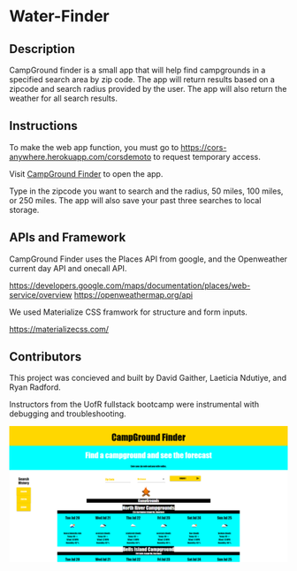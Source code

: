 # Water-Finder

## Description

CampGround finder is a small app that will help find campgrounds in a specified search area by zip code. The app will return results based on a zipcode and search radius provided by the user. The app will also return the weather for all search results.

## Instructions

To make the web app function, you must go to https://cors-anywhere.herokuapp.com/corsdemoto to request temporary access. 

Visit [CampGround Finder](https://gaitherdb.github.io/Water-Finder/) to open the app.

Type in the zipcode you want to search and the radius, 50 miles, 100 miles, or 250 miles. The app will also save your past three searches to local storage.

## APIs and Framework

CampGround Finder uses the Places API from google, and the Openweather current day API and onecall API.

https://developers.google.com/maps/documentation/places/web-service/overview
https://openweathermap.org/api

We used Materialize CSS framwork for structure and form inputs. 

https://materializecss.com/

## Contributors

This project was concieved and built by David Gaither, Laeticia Ndutiye, and Ryan Radford.

Instructors from the UofR fullstack bootcamp were instrumental with debugging and troubleshooting.

![screenshot](assets/images/CampGroundFinderSS.png)
